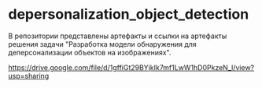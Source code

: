 # depersonalization_object_detection

В репозитории представлены артефакты и ссылки на артефакты решения задачи "Разработка модели обнаружения для деперсонализации
объектов на изображениях".




https://drive.google.com/file/d/1gffiGt29BYjkIk7mf1LwW1hD0PkzeN_l/view?usp=sharing
